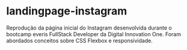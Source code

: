 # landingpage-instagram
Reprodução da página inicial do Instagram desenvolvida durante o bootcamp everis FullStack Developer da Digital Innovation One. Foram abordados conceitos sobre CSS Flexbox e responsividade.
